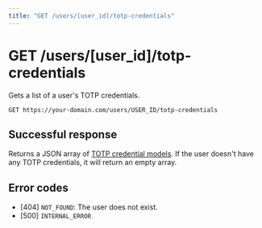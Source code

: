 ```yaml
---
title: "GET /users/[user_id]/totp-credentials"
---
```


# GET /users/[user_id]/totp-credentials

Gets a list of a user's TOTP credentials.

```
GET https://your-domain.com/users/USER_ID/totp-credentials
```

## Successful response

Returns a JSON array of [TOTP credential models](/reference/rest/models/totp-credential). If the user doesn't have any TOTP credentials, it will return an empty array.

## Error codes

- [404] `NOT_FOUND`: The user does not exist.
- [500] `INTERNAL_ERROR`
